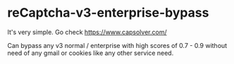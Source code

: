 # reCaptcha-v3-enterprise-bypass
It's very simple. Go check https://www.capsolver.com/

Can bypass any v3 normal / enterprise with high scores of 0.7 - 0.9 without need of any gmail or cookies like any other service need.










